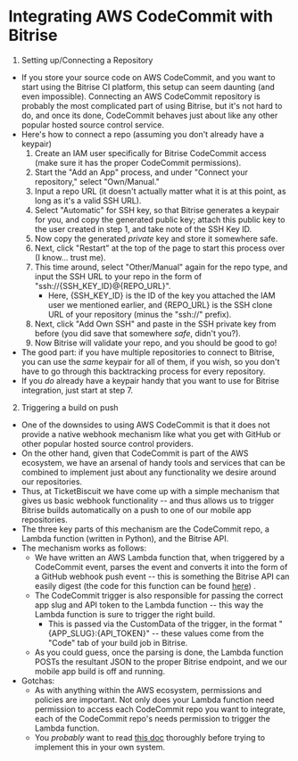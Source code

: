 Integrating AWS CodeCommit with Bitrise
=======================================

1) Setting up/Connecting a Repository
  * If you store your source code on AWS CodeCommit, and you want to start using the Bitrise CI platform, 
  this setup can seem daunting (and even impossible). Connecting an AWS CodeCommit repository is probably the most complicated part of using Bitrise, 
  but it's not hard to do, and once its done, CodeCommit behaves just about like any other popular hosted source control service.
  * Here's how to connect a repo (assuming you don't already have a keypair)
    1. Create an IAM user specifically for Bitrise CodeCommit access (make sure it has the proper CodeCommit permissions).
    2. Start the "Add an App" process, and under "Connect your repository," select "Own/Manual."
    3. Input a repo URL (it doesn't actually matter what it is at this point, as long as it's a valid SSH URL).
    4. Select "Automatic" for SSH key, so that Bitrise generates a keypair for you, and copy the generated public key; 
    attach this public key to the user created in step 1, and take note of the SSH Key ID.
    5. Now copy the generated _private_ key and store it somewhere safe.
    6. Next, click "Restart" at the top of the page to start this process over (I know... trust me).
    7. This time around, select "Other/Manual" again for the repo type, and input the SSH URL to your repo 
    in the form of "ssh://{SSH_KEY_ID}@{REPO_URL}". 
        * Here, {SSH_KEY_ID} is the ID of the key you attached the IAM user we mentioned earlier, and
        {REPO_URL} is the SSH clone URL of your repository (minus the "ssh://" prefix). 
    8. Next, click "Add Own SSH" and paste in the SSH private key from before (you did save that somewhere _safe_, didn't you?).
    9. Now Bitrise will validate your repo, and you should be good to go!
  * The good part: if you have multiple repositories to connect to Bitrise, you can use the _same_ keypair for all of them, 
  if you wish, so you don't have to go through this backtracking process for every repository.
  * If you _do_ already have a keypair handy that you want to use for Bitrise integration, just start at step 7.
2) Triggering a build on push
  * One of the downsides to using AWS CodeCommit is that it does not provide a native webhook mechanism 
  like what you get with GitHub or other popular hosted source control providers.
  * On the other hand, given that CodeCommit is part of the AWS ecosystem, we have an arsenal of handy tools and services
  that can be combined to implement just about any functionality we desire around our repositories.
  * Thus, at TicketBiscuit we have come up with a simple mechanism that gives us basic webhook functionality -- 
  and thus allows us to trigger Bitrise builds automatically on a push to one of our mobile app repositories.
  * The three key parts of this mechanism are the CodeCommit repo, a Lambda function (written in Python), and the Bitrise API.
  * The mechanism works as follows:
    * We have written an AWS Lambda function that, when triggered by a CodeCommit event, 
    parses the event and converts it into the form of a GitHub webhook push event -- 
    this is something the Bitrise API can easily digest (the code for this function can be found [here](https://github.com/dmarklein/AWSCodeCommitBitrise)) .
    * The CodeCommit trigger is also responsible for passing the correct app slug and API token 
    to the Lambda function -- this way the Lambda function is sure to trigger the right build.
      * This is passed via the CustomData of the trigger, in the format "{APP_SLUG}:{API_TOKEN}" -- 
      these values come from the "Code" tab of your build job in Bitrise.
    * As you could guess, once the parsing is done, the Lambda function POSTs the resultant JSON
    to the proper Bitrise endpoint, and we our mobile app build is off and running.
  * Gotchas:
    * As with anything within the AWS ecosystem, permissions and policies are important. 
    Not only does your Lambda function need permission to access each CodeCommit repo you want to integrate,
    each of the CodeCommit repo's needs permission to trigger the Lambda function.
    * You _probably_ want to read [this doc](http://docs.aws.amazon.com/codecommit/latest/userguide/how-to-notify-lambda.html) thoroughly before trying to implement this in your own system.
